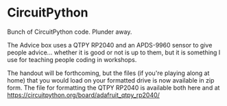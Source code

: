 # CircuitPython
Bunch of CircuitPython code. Plunder away.

The Advice box uses a QTPY RP2040 and an APDS-9960 sensor to give people advice... whether it is good or not is up to them, but it is something I use for teaching people coding in workshops.

The handout will be forthcoming, but the files (if you're playing along at home) that you would load on your formatted drive is now available in zip form. The file for formatting the QTPY RP2040 is available both here and at https://circuitpython.org/board/adafruit_qtpy_rp2040/
